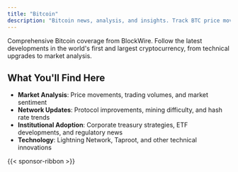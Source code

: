 ```yaml
---
title: "Bitcoin"
description: "Bitcoin news, analysis, and insights. Track BTC price movements, network developments, mining updates, and institutional adoption."
---
```


Comprehensive Bitcoin coverage from BlockWire. Follow the latest developments in the world's first and largest cryptocurrency, from technical upgrades to market analysis.

## What You'll Find Here

- **Market Analysis**: Price movements, trading volumes, and market sentiment
- **Network Updates**: Protocol improvements, mining difficulty, and hash rate trends
- **Institutional Adoption**: Corporate treasury strategies, ETF developments, and regulatory news
- **Technology**: Lightning Network, Taproot, and other technical innovations

{{< sponsor-ribbon >}}